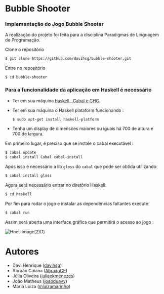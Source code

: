 # Bubble Shooter

### Implementação do Jogo Bubble Shooter

A realização do projeto foi feita para a disciplina Paradigmas de Linguagem de Programação.

Clone o repositório

```bash
$ git clone https://github.com/davihsg/bubble-shooter.git
```

Entre no repositório

```bash
$ cd bubble-shooter
```

### Para a funcionalidade da aplicação em Haskell é necessário

- Ter em sua máquina [haskell , Cabal e GHC](https://www.haskell.org/downloads/).
- Ter em sua máquina o Haskell plataform funcionando :

    ```bash
    $ sudo apt-get install haskell-platform
    ```

- Tenha um display de dimensões maiores ou iguais há 700 de altura e 700 de largura.

Em primeiro lugar, é preciso que se instale o cabal executável :

```bash
$ cabal update
$ cabal install Cabal cabal-install
```

Após isso é necessário a lib `gloss` do `cabal` que pode ser obtida utilizando:

```bash
$ cabal install gloss
```

Agora será necessário entrar no diretório Haskell:

```bash
$ cd haskell
```

Por fim para rodar o jogo e instalar as dependências faltantes execute:

```bash
$ cabal run
```

Assim será aberta uma interface gráfica que permitirá o acesso ao jogo :

![Hnet-image(2)(1)](https://user-images.githubusercontent.com/84549704/156785878-bd6176ad-6795-4b9d-be4f-014574ac0998.gif)

# Autores

- Davi Henrique ([davihsg](https://github.com/davihsg))
- Abraão Caiana ([AbraaoCF](https://github.com/AbraaoCF))
- Júlia Oliveira ([juliaokmenezes](https://github.com/juliaokmenezes))
- João Matheus ([joaoduavy](https://github.com/joaoduavy))
- Maria Luiza ([mluizamarinho](https://github.com/mluizamarinho))
